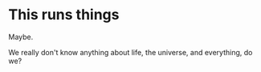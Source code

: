 # This runs things

Maybe.

We really don't know anything about life, the universe, and everything, do we?
